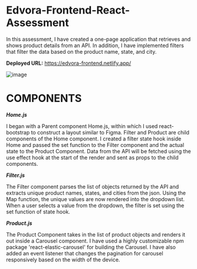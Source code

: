 # Edvora-Frontend-React-Assessment
In this assessment, I have created a one-page application that retrieves and shows product details from an API. In addition, I have implemented filters that filter the data based on the product name, state, and city.

**Deployed URL:**
https://edvora-frontend.netlify.app/

![image](https://user-images.githubusercontent.com/45164745/153889420-1db9b443-52b7-4941-972f-441d3b1ff591.png)
 
# COMPONENTS

**_Home.js_**
 
I began with a Parent component Home.js, within which I used react-bootstrap to construct a layout similar to Figma. Filter and Product are child components of the Home component. I created a filter state hook inside Home and passed the set function to the Filter component and the actual state to the Product Component. Data from the API will be fetched using the use effect hook at the start of the render and sent as props to the child components.
 
**_Filter.js_**

The Filter component parses the list of objects returned by the API and extracts unique product names, states, and cities from the json. Using the Map function, the unique values are now rendered into the dropdown list. When a user selects a value from the dropdown, the filter is set using the set function of state hook.

**_Product.js_**

The Product Component takes in the list of product objects and renders it out inside a Carousel component. I have used a highly customizable npm package 'react-elastic-carousel' for building the Carousel. I have also added an event listener that changes the pagination for carousel responsively based on the width of the device.

